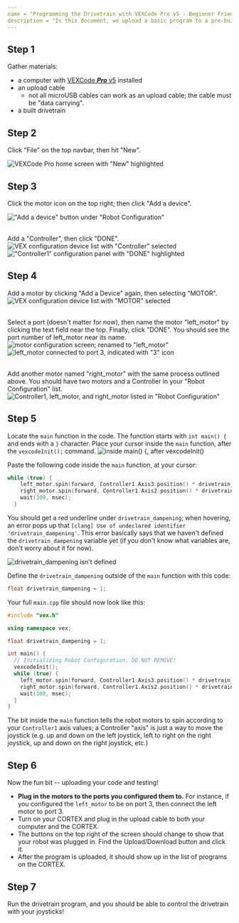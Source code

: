```yaml
---
name = "Programming the Drivetrain with VEXCode Pro v5 - Beginner Friendly"
description = "In this document, we upload a basic program to a pre-built drivetrain to make the robot move with driver control! If you haven't built the drivetrain already, refer to 'Building a Drivetrain'."
---
```


## Step 1

Gather materials:

- a computer with [VEXCode **_Pro_** v5](https://www.vexrobotics.com/vexcode/install/v5) installed
- an upload cable
  - not all microUSB cables can work as an upload cable; the cable must be "data carrying".
- a built drivetrain

## Step 2

Click "File" on the top navbar, then hit "New".

![VEXCode Pro home screen with "New" highlighted](./2-2-1.png)

## Step 3

Click the motor icon on the top right; then click "Add a device".

!["Add a device" button under "Robot Configuration"](./2-3-1.png)

\
Add a "Controller", then click "DONE".
![VEX configuration device list with "Controller" selected](./2-3-2.png)
!["Controller1" configuration panel with "DONE" highlighted](./2-3-3.png)

## Step 4

Add a motor by clicking "Add a Device" again, then selecting "MOTOR".
![VEX configuration device list with "MOTOR" selected](./2-4-1.png)

\
Select a port (doesn't matter for now), then name the motor "left_motor" by clicking the text field near the top. Finally, click "DONE". You should see the port number of left_motor near its name.  
![motor configuration screen; renamed to "left_motor"](./2-4-2.png)
![left_motor connected to port 3, indicated with "3" icon](./2-4-3.png)

\
Add another motor named "right_motor" with the same process outlined above. You should have two motors and a Controller in your "Robot Configuration" list.
![Controller1, left_motor, and right_motor listed in "Robot Configuration"](./2-4-4.png)

## Step 5

Locate the `main` function in the code. The function starts with `int main() {` and ends with a `}` character. Place your cursor inside the `main` function, after the `vexcodeInit();` command.
![inside main() {, after vexcodeInit()](./2-5-1.png)

Paste the following code inside the `main` function, at your cursor:

```cpp
while (true) {
    left_motor.spin(forward, Controller1.Axis3.position() * drivetrain_dampening, percent); //spin drivetrain
    right_motor.spin(forward, Controller1.Axis2.position() * drivetrain_dampening, percent);
    wait(100, msec);
  }
```

You should get a red underline under `drivetrain_dampening`; when hovering, an error pops up that `[clang] Use of undeclared identifier 'drivetrain_dampening'`. This error basically says that we haven't defined the `drivetrain_dampening` variable yet (if you don't know what variables are, don't worry about it for now).

![drivetrain_dampening isn't defined](./2-5-2.png)

Define the `drivetrain_dampening` outside of the `main` function with this code:

```cpp
float drivetrain_dampening = 1;
```

Your full `main.cpp` file should now look like this:

```cpp
#include "vex.h"

using namespace vex;

float drivetrain_dampening = 1;

int main() {
  // Initializing Robot Configuration. DO NOT REMOVE!
  vexcodeInit();
  while (true) {
    left_motor.spin(forward, Controller1.Axis3.position() * drivetrain_dampening, percent); //spin drivetrain
    right_motor.spin(forward, Controller1.Axis2.position() * drivetrain_dampening, percent);
    wait(100, msec);
  }
}
```

The bit inside the `main` function tells the robot motors to spin according to your `Controller1` axis values; a Controller "axis" is just a way to move the joystick (e.g. up and down on the left joystick, left to right on the right joystick, up and down on the right joystick, etc.)

## Step 6

Now the fun bit -- uploading your code and testing!

- **Plug in the motors to the ports you configured them to.** For instance, if you configured the `left_motor` to be on port 3, then connect the left motor to port 3.
- Turn on your CORTEX and plug in the upload cable to both your computer and the CORTEX.
- The buttons on the top right of the screen should change to show that your robot was plugged in. Find the Upload/Download button and click it.
- After the program is uploaded, it should show up in the list of programs on the CORTEX.

## Step 7

Run the drivetrain program, and you should be able to control the drivetrain with your joysticks!
